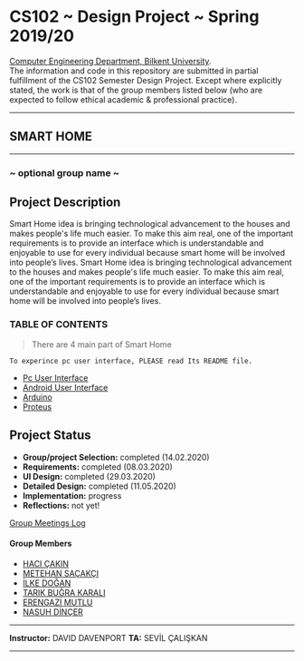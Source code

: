 # CS102 ~ Design Project ~ Spring 2019/20
[Computer Engineering Department, Bilkent University](http://w3.cs.bilkent.edu.tr/en/).  
The information and code in this repository are submitted in partial fulfillment of the CS102 Semester Design Project. Except where explicitly stated, the work is that of the group members listed below (who are expected to follow ethical academic & professional practice).
****
## SMART HOME
****
### ~ optional group name ~

## Project Description
Smart Home idea is bringing technological advancement to the houses and makes people's life much easier. To make this aim real, one of the important requirements is to provide an interface which is understandable and enjoyable to use for every individual because smart home will be involved into people’s lives. Smart Home idea is bringing technological advancement to the houses and makes people's life much easier. To make this aim real, one of the important requirements is to provide an interface which is understandable and enjoyable to use for every individual because smart home will be involved into people’s lives.

### TABLE OF CONTENTS
> There are 4 main part of Smart Home
```
To experince pc user interface, PLEASE read Its README file.
```
- [Pc User Interface](detailed/PC_USER_INTERFACE_README.md)
- [Android User Interface](detailed/ANDROID_USER_INTERFACE_README.md)
- [Arduino](detailed/ARDUINO_README.md)
- [Proteus](detailed/PROTEUS_README.md)

## Project Status
+ **Group/project Selection:** completed (14.02.2020)
+ **Requirements:** completed (08.03.2020)
+ **UI Design:** completed (29.03.2020)
+ **Detailed Design:** completed (11.05.2020)
+ **Implementation:** progress
+ **Reflections:** not yet!

[Group Meetings Log](group/meetingslog.md)
#### Group Members
- [HACI ÇAKIN](group/haci_cakin_log.md)
- [METEHAN SAÇAKÇI](group/metehan_sacakci_log.md)
- [İLKE DOĞAN](group/ilke_dogan_log.md)
- [TARIK BUĞRA KARALI](group/tarik_karali_log.md)
- [ERENGAZİ MUTLU](group/erengazi_mutlu_log.md)
- [NASUH DİNÇER](group/nasuh_dincer_log.md)

****
**Instructor:** DAVID DAVENPORT   **TA:**  SEVİL ÇALIŞKAN
****
